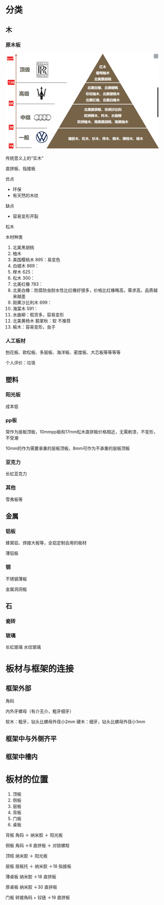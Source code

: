 
# 分类

## 木

### 原木板

![](../image/2025-08-06-10-16-23.png)

传统意义上的“实木”

直拼板、指接板

优点
- 环保
- 有天然的木纹

缺点

- 容易变形开裂

松木

木材种类
1. 北美黑胡桃
2. 柚木
3. 美国樱桃木 895：易变色
4. 白蜡木 869：
5. 榉木 625：
6. 松木 300：
7. 北美红橡 783：
8. 北美白橡：防腐防虫耐水性比红橡好很多，价格比红橡略高，需求高，品质越来越差
9. 刚果沙比利木 699：
10. 海棠木 591：
11. 水曲柳：假货多，容易变形
12. 北美黄杨木 鹅掌秋：软 不推荐
13. 榆木：容易变形，虫子




### 人工板材

刨花板、欧松板、多层板、海洋板、密度板、大芯板等等等等

个人评价：垃圾

## 塑料

### 阳光板

成本低

### pp板

常作为层板顶板，10mmpp板和17mm松木直拼板价格相近，无需刷漆，不变形，不受潮

10mm的作为需要承重的层板顶板，8mm可作为不承重的层板顶板

### 亚克力

长虹亚克力

### 其他

雪弗板等


## 金属

### 铝板

蜂窝铝、焊接大板等，全铝定制会用的板材

薄铝板

### 钢

不锈钢薄板

金属洞洞板

## 石


### 瓷砖



### 玻璃

长虹玻璃
水纹玻璃



# 板材与框架的连接

## 框架外部

角码

内外牙螺母（有介无介，粗牙细牙）

软木：粗牙，钻头比螺母外径小2mm
硬木：细牙，钻头比螺母外径小1mm

## 框架中与外侧齐平

## 框架中槽内

# 板材的位置

1. 顶板
2. 侧板
3. 层板
4. 背板
5. 门板
6. 桌板


背板  角码 ＋ 纳米胶 ＋ 阳光板

侧板  角码 ＋8 直拼板 ＋ 对锁螺栓

顶班  纳米胶 ＋ 阳光板

层板  层板托 ＋ 纳米胶 ＋18 指接板

薄桌板  纳米胶 ＋18 直拼板

厚桌板  纳米胶 ＋30 直拼板

门板  转接角码 + 铰链 ＋18 直拼板








